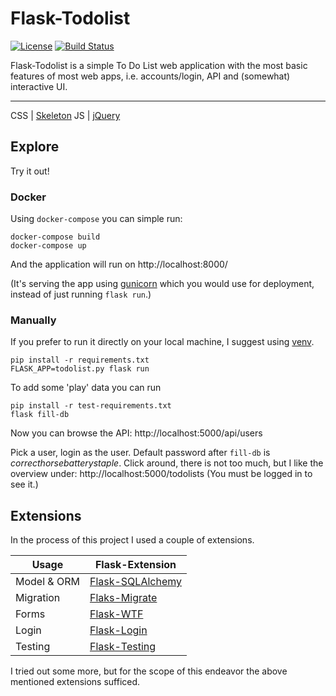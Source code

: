 # Flask-Todolist

[![License][license-image]][license-url]
[![Build Status][travis-image]][travis-url]

Flask-Todolist is a simple To Do List web application with the most basic
features of most web apps, i.e. accounts/login, API and (somewhat) interactive
UI.

---
CSS | [Skeleton](http://getskeleton.com/)
JS  | [jQuery](https://jquery.com/)




## Explore
Try it out!
### Docker
Using `docker-compose` you can simple run:

    docker-compose build
    docker-compose up

And the application will run on http://localhost:8000/

(It's serving the app using [gunicorn](http://gunicorn.org/) which you would
use for deployment, instead of just running `flask run`.)

### Manually
If you prefer to run it directly on your local machine, I suggest using
[venv](https://docs.python.org/3/library/venv.html).

    pip install -r requirements.txt
    FLASK_APP=todolist.py flask run

To add some 'play' data you can run

    pip install -r test-requirements.txt
    flask fill-db

Now you can browse the API:
http://localhost:5000/api/users

Pick a user, login as the user. Default password after `fill-db` is
*correcthorsebatterystaple*.
Click around, there is not too much, but I like the overview under:
http://localhost:5000/todolists
(You must be logged in to see it.)


## Extensions
In the process of this project I used a couple of extensions.

Usage               | Flask-Extension
------------------- | -----------------------
Model & ORM         | [Flask-SQLAlchemy](http://flask-sqlalchemy.pocoo.org/latest/)
Migration           | [Flaks-Migrate](http://flask-migrate.readthedocs.io/en/latest/)
Forms               | [Flask-WTF](https://flask-wtf.readthedocs.org/en/latest/)
Login               | [Flask-Login](https://flask-login.readthedocs.org/en/latest/)
Testing             | [Flask-Testing](https://pythonhosted.org/Flask-Testing/)

I tried out some more, but for the scope of this endeavor the above mentioned extensions sufficed.

[license-url]: https://github.com/rtzll/flask-todolist/blob/master/LICENSE
[license-image]: https://img.shields.io/badge/license-MIT-blue.svg?style=flat

[travis-url]: https://travis-ci.org/rtzll/flask-todolist
[travis-image]: https://travis-ci.org/rtzll/flask-todolist.svg?branch=master
